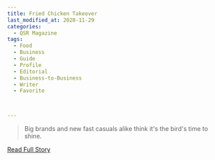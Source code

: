 ```yaml
---
title: Fried Chicken Takeover
last_modified_at: 2020-11-29
categories:
  - QSR Magazine
tags:
  - Food
  - Business
  - Guide
  - Profile
  - Editorial 
  - Business-to-Business
  - Writer
  - Favorite



---
```


> Big brands and new fast casuals alike think it's the bird's time to shine.

<a href="http://www.ourdigitalmags.com/publication/?i=629526&ver=html5&p=23" target="_blank">Read Full Story</a>

